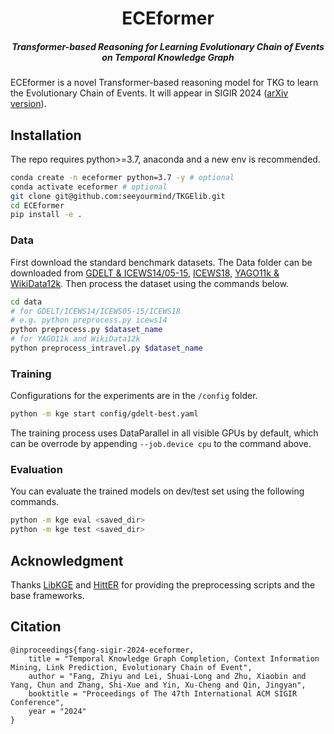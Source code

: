 <h1 align="center">ECEformer</h1>
<h5 align="center">Transformer-based Reasoning for Learning Evolutionary Chain of Events on Temporal Knowledge Graph</h5>

ECEformer is a novel Transformer-based reasoning model for TKG to learn the Evolutionary Chain of Events. It will appear in SIGIR 2024 ([arXiv version](https://arxiv.org/abs/2008.12813)).

## Installation

The repo requires python>=3.7, anaconda and a new env is recommended.

``` sh
conda create -n eceformer python=3.7 -y # optional
conda activate eceformer # optional
git clone git@github.com:seeyourmind/TKGElib.git
cd ECEformer
pip install -e .
```

### Data

First download the standard benchmark datasets. The Data folder can be downloaded from [GDELT & ICEWS14/05-15](https://github.com/BorealisAI/de-simple/tree/master/datasets), [ICEWS18](), [YAGO11k & WikiData12k](https://drive.google.com/open?id=1S0dcMDXVZp8CFSCMojkBQI1gCva8Dm-0). Then process the dataset using the commands below.

```sh
cd data
# for GDELT/ICEWS14/ICEWS05-15/ICEWS18
# e.g. python preprocess.py icews14
python preprocess.py $dataset_name
# for YAGO11k and WikiData12k
python preprocess_intravel.py $dataset_name
```

### Training

Configurations for the experiments are in the `/config` folder.

``` sh
python -m kge start config/gdelt-best.yaml
```

The training process uses DataParallel in all visible GPUs by default, which can be overrode by appending `--job.device cpu` to the command above.

### Evaluation

You can evaluate the trained models on dev/test set using the following commands.

``` sh
python -m kge eval <saved_dir>
python -m kge test <saved_dir>
```

## Acknowledgment

Thanks [LibKGE](https://github.com/uma-pi1/kge) and [HittER](https://github.com/microsoft/HittER) for providing the preprocessing scripts and the base frameworks.

## Citation

```
@inproceedings{fang-sigir-2024-eceformer,
    title = "Temporal Knowledge Graph Completion, Context Information Mining, Link Prediction, Evolutionary Chain of Event",
    author = "Fang, Zhiyu and Lei, Shuai-Long and Zhu, Xiaobin and Yang, Chun and Zhang, Shi-Xue and Yin, Xu-Cheng and Qin, Jingyan",
    booktitle = "Proceedings of The 47th International ACM SIGIR Conference",
    year = "2024"
}
```
